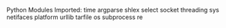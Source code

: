 Python Modules Imported:
time
argparse
shlex
select
socket
threading
sys
netifaces
platform
urllib
tarfile
os
subprocess
re
